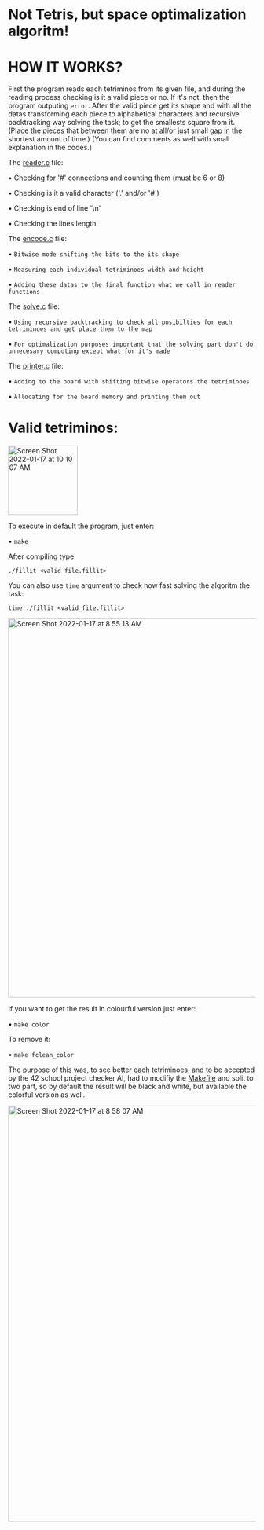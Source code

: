 # Not Tetris, but space optimalization algoritm!

# HOW IT WORKS?

First the program reads each tetriminos from its given file, and during the reading process checking is it a valid piece or no.
If it's not, then the program outputing `error`.
After the valid piece get its shape and with all the datas transforming each piece to alphabetical characters and recursive backtracking way solving the task;
to get the smallests square from it. (Place the pieces that between them are no at all/or just small gap in the shortest amount of time.)
(You can find comments as well with small explanation in the codes.)

The [reader.c](https://github.com/mobahug/fillit_42/blob/main/srcs/fillit/sources/reader.c) file:

• Checking for '#' connections and counting them (must be 6 or 8)

• Checking is it a valid character ('.' and/or '#')

• Checking is end of line '\n'

• Checking the lines length

The [encode.c](https://github.com/mobahug/fillit_42/blob/main/srcs/fillit/sources/encode.c) file:

• `Bitwise mode shifting the bits to the its shape`

• `Measuring each individual tetriminoes width and height`

• `Adding these datas to the final function what we call in reader functions`

The [solve.c](https://github.com/mobahug/fillit_42/blob/main/srcs/fillit/sources/solve.c) file:

• `Using recursive backtracking to check all posibilties for each tetriminoes and get place them to the map`

• `For optimalization purposes important that the solving part don't do unnecesary computing except what for it's made`

The [printer.c](https://github.com/mobahug/fillit_42/blob/main/srcs/fillit/sources/printer.c) file:

• `Adding to the board with shifting bitwise operators the tetriminoes`

• `Allocating for the board memory and printing them out`


# Valid tetriminos:

<img width="141" alt="Screen Shot 2022-01-17 at 10 10 07 AM" src="https://user-images.githubusercontent.com/83179142/149731628-443d7714-a11b-4d92-8ce3-31abbcde5add.png">

To execute in default the program, just enter:

• `make`

After compiling type:

`./fillit <valid_file.fillit>`

You can also use `time` argument to check how fast solving the algoritm the task:

`time ./fillit <valid_file.fillit>`

<img width="772" alt="Screen Shot 2022-01-17 at 8 55 13 AM" src="https://user-images.githubusercontent.com/83179142/149721771-b9c0ea7c-7648-452b-bd14-58db48327007.png">

If you want to get the result in colourful version just enter:

• `make color`

To remove it:

• `make fclean_color`

The purpose of this was, to see better each tetriminoes, and to be accepted by the 42 school project checker AI, had to modifiy the [Makefile](https://github.com/mobahug/fillit_42/blob/main/srcs/fillit/Makefile) and split to two part, so by default the result will be black and white, but available the colorful version as well.

<img width="847" alt="Screen Shot 2022-01-17 at 8 58 07 AM" src="https://user-images.githubusercontent.com/83179142/149722069-b00eb82b-247b-4abe-aa11-22858f1859a9.png">
